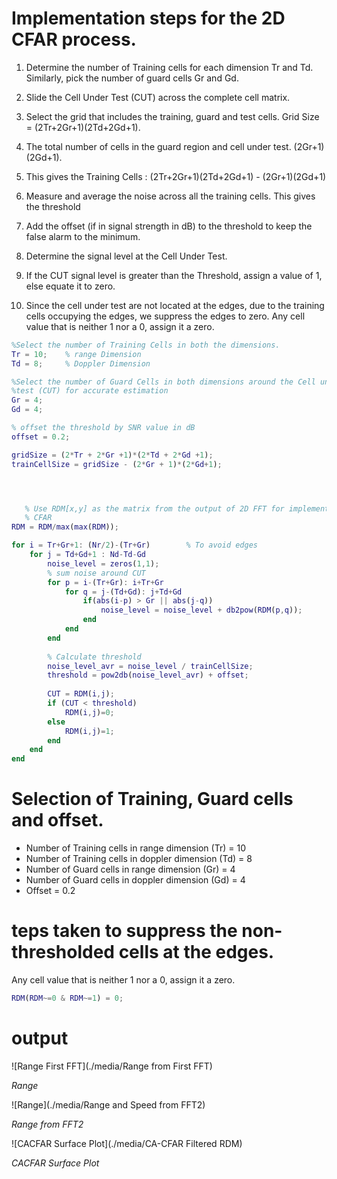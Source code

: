 # Implementation steps for the 2D CFAR process.

1. Determine the number of Training cells for each dimension Tr and Td. Similarly, pick the number of guard cells Gr and Gd.

2. Slide the Cell Under Test (CUT) across the complete cell matrix.

3. Select the grid that includes the training, guard and test cells. Grid Size = (2Tr+2Gr+1)(2Td+2Gd+1).

4. The total number of cells in the guard region and cell under test. (2Gr+1)(2Gd+1).

5. This gives the Training Cells : (2Tr+2Gr+1)(2Td+2Gd+1) - (2Gr+1)(2Gd+1)

6. Measure and average the noise across all the training cells. This gives the threshold

7. Add the offset (if in signal strength in dB) to the threshold to keep the false alarm to the minimum.

8. Determine the signal level at the Cell Under Test.

9. If the CUT signal level is greater than the Threshold, assign a value of 1, else equate it to zero.

10. Since the cell under test are not located at the edges, due to the training cells occupying the edges, 
    we suppress the edges to zero. Any cell value that is neither 1 nor a 0, assign it a zero.
    
```matlab script
%Select the number of Training Cells in both the dimensions.
Tr = 10;    % range Dimension
Td = 8;     % Doppler Dimension

%Select the number of Guard Cells in both dimensions around the Cell under 
%test (CUT) for accurate estimation
Gr = 4;
Gd = 4;

% offset the threshold by SNR value in dB
offset = 0.2;

gridSize = (2*Tr + 2*Gr +1)*(2*Td + 2*Gd +1);
trainCellSize = gridSize - (2*Gr + 1)*(2*Gd+1);




   % Use RDM[x,y] as the matrix from the output of 2D FFT for implementing
   % CFAR
RDM = RDM/max(max(RDM));

for i = Tr+Gr+1: (Nr/2)-(Tr+Gr)        % To avoid edges
    for j = Td+Gd+1 : Nd-Td-Gd
        noise_level = zeros(1,1);
        % sum noise around CUT
        for p = i-(Tr+Gr): i+Tr+Gr
            for q = j-(Td+Gd): j+Td+Gd
                if(abs(i-p) > Gr || abs(j-q))
                    noise_level = noise_level + db2pow(RDM(p,q));
                end
            end
        end
        
        % Calculate threshold
        noise_level_avr = noise_level / trainCellSize;
        threshold = pow2db(noise_level_avr) + offset;
        
        CUT = RDM(i,j);
        if (CUT < threshold)
            RDM(i,j)=0;
        else
            RDM(i,j)=1;
        end    
    end    
end
```
# Selection of Training, Guard cells and offset.
- Number of Training cells in range dimension (Tr) = 10
- Number of Training cells in doppler dimension (Td) = 8
- Number of Guard cells in range dimension (Gr) = 4
- Number of Guard cells in doppler dimension (Gd) = 4
- Offset = 0.2

# teps taken to suppress the non-thresholded cells at the edges.
Any cell value that is neither 1 nor a 0, assign it a zero.
```matlab script
RDM(RDM~=0 & RDM~=1) = 0;
```

# output
![Range First FFT](./media/Range from First FFT)

*Range*

![Range](./media/Range and Speed from FFT2)

*Range from FFT2*

![CACFAR Surface Plot](./media/CA-CFAR Filtered RDM)

*CACFAR Surface Plot*

